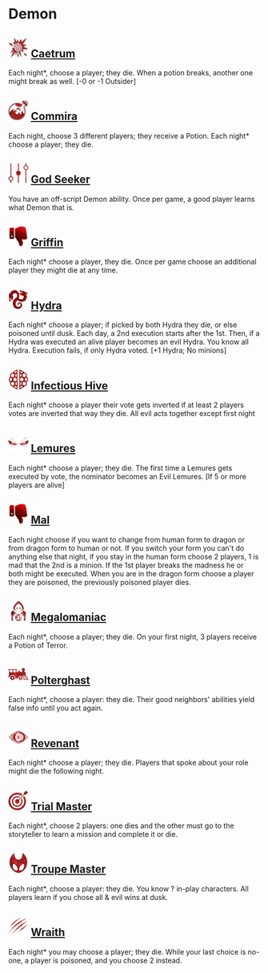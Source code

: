 # Demon

## ![](Caetrum/.image_big.png) [Caetrum](Caetrum)
Each night*, choose a player; they die. When a potion breaks, another one might break as well. [-0 or -1 Outsider]

## ![](Commira/.image_big.png) [Commira](Commira)
Each night, choose 3 different players; they receive a Potion. Each night* choose a player; they die.

## ![](God%20Seeker/.image_big.png) [God Seeker](God%20Seeker)
You have an off-script Demon ability. Once per game, a good player learns what Demon that is.

## ![](.image_big.png) [Griffin](Griffin)
Each night* choose a player, they die. Once per game choose an additional player they might die at any time.

## ![](Hydra/.image_big.png) [Hydra](Hydra)
Each night* choose a player; if picked by both Hydra they die, or else poisoned until dusk. Each day, a 2nd execution starts after the 1st. Then, if a Hydra was executed an alive player becomes an evil Hydra. You know all Hydra. Execution fails, if only Hydra voted. [+1 Hydra; No minions]

## ![](Infectious%20Hive/.image_big.png) [Infectious Hive](Infectious%20Hive)
Each night* choose a player their vote gets inverted if at least 2 players votes are inverted that way they die. All evil acts together except first night

## ![](Lemures/.image_big.png) [Lemures](Lemures)
Each night* choose a player; they die. The first time a Lemures gets executed by vote, the nominator becomes an Evil Lemures. [If 5 or more players are alive]

## ![](.image_big.png) [Mal](Mal)
Each night choose if you want to change from human form to dragon or from dragon form to human or not. If you switch your form you can't do anything else that night, if you stay in the human form choose 2 players, 1 is mad that the 2nd is a minion. If the 1st player breaks the madness he or both might be executed. When you are in the dragon form choose a player they are poisoned, the previously poisoned player dies.

## ![](Megalomaniac/.image_big.png) [Megalomaniac](Megalomaniac)
Each night*, choose a player; they die. On your first night, 3 players receive a Potion of Terror.

## ![](Polterghast/.image_big.png) [Polterghast](Polterghast)
Each night*, choose a player: they die. Their good neighbors' abilities yield false info until you act again.

## ![](Revenant/.image_big.png) [Revenant](Revenant)
Each night* choose a player; they die. Players that spoke about your role might die the following night.

## ![](Trial%20Master/.image_big.png) [Trial Master](Trial%20Master)
Each night*, choose 2 players: one dies and the other must go to the storyteller to learn a mission and complete it or die.

## ![](Troupe%20Master/.image_big.png) [Troupe Master](Troupe%20Master)
Each night*, choose a player: they die. You know ? in-play characters. All players learn if you chose all & evil wins at dusk.

## ![](Wraith/.image_big.png) [Wraith](Wraith)
Each night* you may choose a player; they die. While your last choice is no-one, a player is poisoned, and you choose 2 instead.

